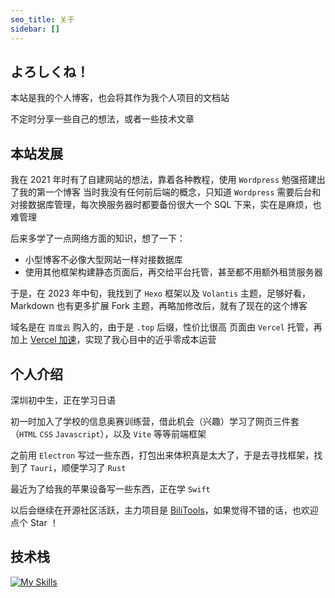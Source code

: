```yaml
---
seo_title: 关于
sidebar: []
---
```


## よろしくね！

本站是我的个人博客，也会将其作为我个人项目的文档站

不定时分享一些自己的想法，或者一些技术文章

## 本站发展

我在 2021 年时有了自建网站的想法，靠着各种教程，使用 `Wordpress` 勉强搭建出了我的第一个博客
当时我没有任何前后端的概念，只知道 `Wordpress` 需要后台和对接数据库管理，每次换服务器时都要备份很大一个 SQL 下来，实在是麻烦，也难管理

后来多学了一点网络方面的知识，想了一下：

- 小型博客不必像大型网站一样对接数据库
- 使用其他框架构建静态页面后，再交给平台托管，甚至都不用额外租赁服务器

于是，在 2023 年中旬，我找到了 `Hexo` 框架以及 `Volantis` 主题，足够好看，Markdown 也有更多扩展
Fork 主题，再略加修改后，就有了现在的这个博客

域名是在 `百度云` 购入的，由于是 `.top` 后缀，性价比很高
页面由 `Vercel` 托管，再加上 [Vercel 加速](https://vercel-cyfan.yt-blog.top/9952/)，实现了我心目中的近乎零成本运营

## 个人介绍

深圳初中生，正在学习日语

初一时加入了学校的信息奥赛训练营，借此机会（兴趣）学习了网页三件套（`HTML` `CSS` `Javascript`），以及 `Vite` 等等前端框架

之前用 `Electron` 写过一些东西，打包出来体积真是太大了，于是去寻找框架，找到了 `Tauri`，顺便学习了 `Rust`

最近为了给我的苹果设备写一些东西，正在学 `Swift`

以后会继续在开源社区活跃，主力项目是 [BiliTools](https://github.com/btjawa/BiliTools)，如果觉得不错的话，也欢迎点个 Star ！

## 技术栈

[![My Skills](https://skillicons.dev/icons?i=html,css,js,ts,python,java,kotlin,rust,cpp,cs,nodejs,vue,vite,electron,tauri,git,github,ps,pr,vscode,visualstudio,ubuntu,apple)](https://skillicons.dev)
